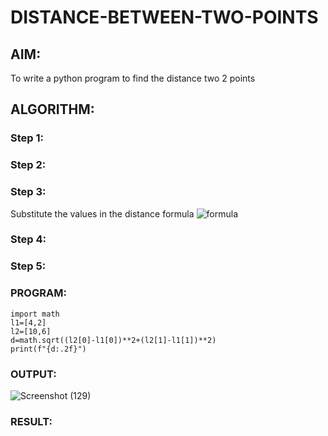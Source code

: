 # DISTANCE-BETWEEN-TWO-POINTS

## AIM:
To write a python program to find the distance two 2 points
## ALGORITHM:
### Step 1: 
### Step 2: 
### Step 3: 
Substitute the values in the distance formula  ![formula](/formula.JPG)
### Step 4: 
### Step 5: 
### PROGRAM:
  
```
import math 
l1=[4,2]
l2=[10,6]
d=math.sqrt((l2[0]-l1[0])**2+(l2[1]-l1[1])**2)
print(f"{d:.2f}")
```

### OUTPUT:
![Screenshot (129)](https://github.com/Ranjania2005/DISTANCE-BETWEEN-TWO-POINTS/assets/151624950/d35075c3-c9ad-4229-980d-44fb56e84cb8)



### RESULT:
